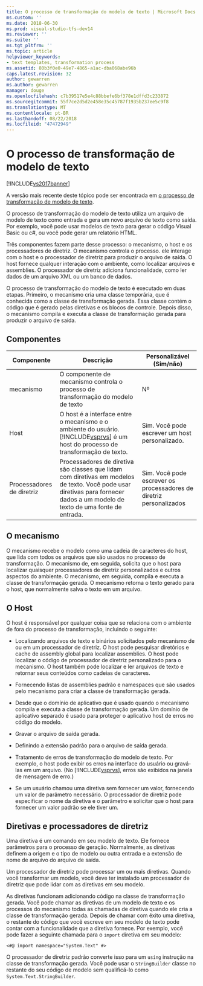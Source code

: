 ```yaml
---
title: O processo de transformação do modelo de texto | Microsoft Docs
ms.custom: ''
ms.date: 2018-06-30
ms.prod: visual-studio-tfs-dev14
ms.reviewer: ''
ms.suite: ''
ms.tgt_pltfrm: ''
ms.topic: article
helpviewer_keywords:
- text templates, transformation process
ms.assetid: 80b3f0e0-49e7-4865-a1ac-dba068abe96b
caps.latest.revision: 32
author: gewarren
ms.author: gewarren
manager: douge
ms.openlocfilehash: c7b39517e5e4c88bbefe6bf378e1dffd3c233872
ms.sourcegitcommit: 55f7ce2d5d2e458e35c45787f1935b237ee5c9f8
ms.translationtype: MT
ms.contentlocale: pt-BR
ms.lasthandoff: 08/22/2018
ms.locfileid: "47472949"
---
```

# <a name="the-text-template-transformation-process"></a>O processo de transformação de modelo de texto
[!INCLUDE[vs2017banner](../includes/vs2017banner.md)]

A versão mais recente deste tópico pode ser encontrada em [o processo de transformação de modelo de texto](https://docs.microsoft.com/visualstudio/modeling/the-text-template-transformation-process).  
  
O processo de transformação do modelo de texto utiliza um arquivo de modelo de texto como entrada e gera um novo arquivo de texto como saída. Por exemplo, você pode usar modelos de texto para gerar o código Visual Basic ou c#, ou você pode gerar um relatório HTML.  
  
 Três componentes fazem parte desse processo: o mecanismo, o host e os processadores de diretriz. O mecanismo controla o processo. ele interage com o host e o processador de diretriz para produzir o arquivo de saída. O host fornece qualquer interação com o ambiente, como localizar arquivos e assemblies. O processador de diretriz adiciona funcionalidade, como ler dados de um arquivo XML ou um banco de dados.  
  
 O processo de transformação do modelo de texto é executado em duas etapas. Primeiro, o mecanismo cria uma classe temporária, que é conhecida como a classe de transformação gerada. Essa classe contém o código que é gerado pelas diretivas e os blocos de controle. Depois disso, o mecanismo compila e executa a classe de transformação gerada para produzir o arquivo de saída.  
  
## <a name="components"></a>Componentes  
  
|Componente|Descrição|Personalizável (Sim/não)|  
|---------------|-----------------|------------------------------|  
|mecanismo|O componente de mecanismo controla o processo de transformação do modelo de texto|Nº|  
|Host|O host é a interface entre o mecanismo e o ambiente do usuário. [!INCLUDE[vsprvs](../includes/vsprvs-md.md)] é um host do processo de transformação de texto.|Sim. Você pode escrever um host personalizado.|  
|Processadores de diretriz|Processadores de diretiva são classes que lidam com diretivas em modelos de texto. Você pode usar diretivas para fornecer dados a um modelo de texto de uma fonte de entrada.|Sim. Você pode escrever os processadores de diretriz personalizados|  
  
## <a name="the-engine"></a>O mecanismo  
 O mecanismo recebe o modelo como uma cadeia de caracteres do host, que lida com todos os arquivos que são usados no processo de transformação. O mecanismo de, em seguida, solicita que o host para localizar quaisquer processadores de diretriz personalizados e outros aspectos do ambiente. O mecanismo, em seguida, compila e executa a classe de transformação gerada. O mecanismo retorna o texto gerado para o host, que normalmente salva o texto em um arquivo.  
  
## <a name="the-host"></a>O Host  
 O host é responsável por qualquer coisa que se relaciona com o ambiente de fora do processo de transformação, incluindo o seguinte:  
  
-   Localizando arquivos de texto e binários solicitados pelo mecanismo de ou em um processador de diretriz. O host pode pesquisar diretórios e cache de assembly global para localizar assemblies. O host pode localizar o código de processador de diretriz personalizado para o mecanismo. O host também pode localizar e ler arquivos de texto e retornar seus conteúdos como cadeias de caracteres.  
  
-   Fornecendo listas de assemblies padrão e namespaces que são usados pelo mecanismo para criar a classe de transformação gerada.  
  
-   Desde que o domínio de aplicativo que é usado quando o mecanismo compila e executa a classe de transformação gerada. Um domínio de aplicativo separado é usado para proteger o aplicativo host de erros no código do modelo.  
  
-   Gravar o arquivo de saída gerada.  
  
-   Definindo a extensão padrão para o arquivo de saída gerada.  
  
-   Tratamento de erros de transformação do modelo de texto. Por exemplo, o host pode exibir os erros na interface do usuário ou gravá-las em um arquivo. (No [!INCLUDE[vsprvs](../includes/vsprvs-md.md)], erros são exibidos na janela de mensagem de erro.)  
  
-   Se um usuário chamou uma diretiva sem fornecer um valor, fornecendo um valor de parâmetro necessário. O processador de diretriz pode especificar o nome da diretiva e o parâmetro e solicitar que o host para fornecer um valor padrão se ele tiver um.  
  
## <a name="directives-and-directive-processors"></a>Diretivas e processadores de diretriz  
 Uma diretiva é um comando em seu modelo de texto. Ele fornece parâmetros para o processo de geração. Normalmente, as diretivas definem a origem e o tipo de modelo ou outra entrada e a extensão de nome de arquivo do arquivo de saída.  
  
 Um processador de diretriz pode processar um ou mais diretivas. Quando você transformar um modelo, você deve ter instalado um processador de diretriz que pode lidar com as diretivas em seu modelo.  
  
 As diretivas funcionam adicionando código na classe de transformação gerada. Você pode chamar as diretivas de um modelo de texto e os processos do mecanismo todas as chamadas de diretiva quando ele cria a classe de transformação gerada. Depois de chamar com êxito uma diretiva, o restante do código que você escreve em seu modelo de texto pode contar com a funcionalidade que a diretiva fornece. Por exemplo, você pode fazer a seguinte chamada para o `import` diretiva em seu modelo:  
  
 `<#@ import namespace="System.Text" #>`  
  
 O processador de diretriz padrão converte isso para um `using` instrução na classe de transformação gerada. Você pode usar o `StringBuilder` classe no restante do seu código de modelo sem qualificá-lo como `System.Text.StringBuilder`.



